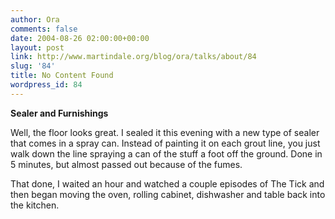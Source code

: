 ```yaml
---
author: Ora
comments: false
date: 2004-08-26 02:00:00+00:00
layout: post
link: http://www.martindale.org/blog/ora/talks/about/84
slug: '84'
title: No Content Found
wordpress_id: 84
---
```


**Sealer and Furnishings**
  
Well, the floor looks great. I sealed it this evening with a new type of sealer that comes in a spray can. Instead of painting it on each grout line, you just walk down the line spraying a can of the stuff a foot off the ground. Done in 5 minutes, but almost passed out because of the fumes.
  

  
That done, I waited an hour and watched a couple episodes of The Tick and then began moving the oven, rolling cabinet, dishwasher and table back into the kitchen.
